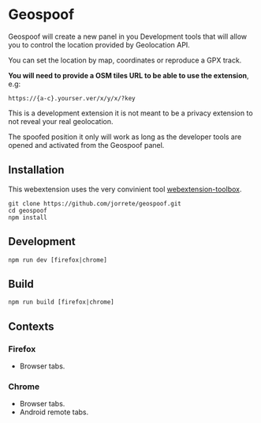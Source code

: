 # Geospoof

Geospoof will create a new panel in you Development tools that will allow you to control the location provided by Geolocation API.

You can set the location by map, coordinates or reproduce a GPX track.

**You will need to provide a OSM tiles URL to be able to use the extension**, e.g:
```
https://{a-c}.yourser.ver/x/y/x/?key
```

This is a development extension it is not meant to be a privacy extension to not reveal your real geolocation.

The spoofed position it only will work as long as the developer tools are opened and activated from the Geospoof panel.

## Installation
This webextension uses the very convinient tool [webextension-toolbox](https://github.com/webextension-toolbox/webextension-toolbox).
```
git clone https://github.com/jorrete/geospoof.git
cd geospoof
npm install
```

## Development
```
npm run dev [firefox|chrome] 
```

## Build
```
npm run build [firefox|chrome] 
```

## Contexts

### Firefox
- Browser tabs.

### Chrome
- Browser tabs.
- Android remote tabs.
